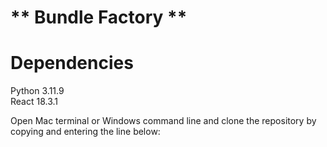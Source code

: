 # ** Bundle Factory **
# Dependencies
Python 3.11.9 \
React 18.3.1


Open Mac terminal or Windows command line and clone the repository by copying and entering the line below:
```

```


```
